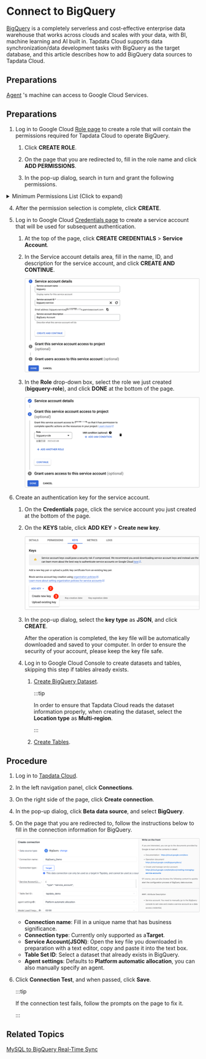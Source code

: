 # Connect to BigQuery

[BigQuery](https://cloud.google.com/bigquery/docs?hl=zh-cn) is a completely serverless and cost-effective enterprise data warehouse that works across clouds and scales with your data, with BI, machine learning and AI built in. Tapdata Cloud supports data synchronization/data development tasks with BigQuery as the target database, and this article describes how to add BigQuery data sources to Tapdata Cloud.

## Preparations

[Agent](../../../quick-start/install-agent/README.md) 's machine can access to Google Cloud Services.



## Preparations

1. Log in to Google Cloud [Role page](https://console.cloud.google.com/iam-admin/roles) to create a role that will contain the permissions required for Tapdata Cloud to operate BigQuery.

   1. Click **CREATE ROLE**.

   2. On the page that you are redirected to, fill in the role name and click **ADD PERMISSIONS**.

   3. In the pop-up dialog, search in turn and grant the following permissions.

<details>
    <summary>Minimum Permissions List (Click to expand) </summary>
   <div>
       <div>
       bigquery.datasets.create<br/>
         bigquery.datasets.get<br/>
         bigquery.datasets.update<br/>
         bigquery.jobs.create<br/>
         bigquery.jobs.get<br/>
         bigquery.jobs.list<br/>
         bigquery.jobs.listAll<br/>
         bigquery.jobs.delete<br/>
         bigquery.jobs.update<br/>
         bigquery.routines.list<br/>
         bigquery.routines.get<br/>
         bigquery.tables.create<br/>
         bigquery.tables.delete<br/>
         bigquery.tables.get<br/>
         bigquery.tables.getData<br/>
         bigquery.tables.list<br/>
         bigquery.tables.setCategory<br/>
         bigquery.tables.update<br/>
         bigquery.tables.updateData
       </div>
     </div>
   </details>

4. After the permission selection is complete, click **CREATE**.


2. Log in to Google Cloud [Credentials page](https://console.cloud.google.com/apis/credentials) to create a service account that will be used for subsequent authentication.

   1. At the top of the page, click **CREATE CREDENTIALS** > **Service Account**.

   2. In the Service account details area, fill in the name, ID, and description for the service account, and click **CREATE AND CONTINUE**.

      ![Create access account](../../../images/create_server_account_en.png)

   3. In the **Role** drop-down box, select the role we just created (**bigquery-role**), and click **DONE** at the bottom of the page.

      ![Grant access](../../../images/grant_bigquery_role_en.png)

4. Create an authentication key for the service account.

   1. On the **Credentials** page, click the service account you just created at the bottom of the page.

   2. On the **KEYS** table, click **ADD KEY** > **Create new key**.

      ![Create Key](../../../images/create_account_key_en.png)

   3. In the pop-up dialog, select the **key type** as **JSON**, and click **CREATE**.

      After the operation is completed, the key file will be automatically downloaded and saved to your computer. In order to ensure the security of your account, please keep the key file safe.

   4. Log in to Google Cloud Console to create datasets and tables, skipping this step if tables already exists.

      1. [Create BigQuery Dataset](https://cloud.google.com/bigquery/docs/datasets?hl=zh-cn).

         :::tip

         In order to ensure that Tapdata Cloud reads the dataset information properly, when creating the dataset, select the **Location type** as **Multi-region**.

         :::

      2. [Create Tables](https://cloud.google.com/bigquery/docs/tables?hl=zh-cn).



## Procedure

1. Log in to [Tapdata Cloud](https://cloud.tapdata.io/).

2. In the left navigation panel, click **Connections**.

3. On the right side of the page, click **Create connection**.

4. In the pop-up dialog, click **Beta data source**, and select **BigQuery**.

5. On the page that you are redirected to, follow the instructions below to fill in the connection information for BigQuery.

   ![Configure BigQuery Connection Information](../../../images/connect_bigquery_en.png)

   * **Connection name**: Fill in a unique name that has business significance.
   * **Connection type**: Currently only supported as a**Target**.
   * **Service Account(JSON)**: Open the key file you downloaded in preparation with a text editor, copy and paste it into the text box.
   * **Table Set ID**: Select a dataset that already exists in BigQuery.
   * **Agent settings**: Defaults to **Platform automatic allocation**, you can also manually specify an agent.

6. Click **Connection Test**, and when passed, click **Save**.

   :::tip

   If the connection test fails, follow the prompts on the page to fix it.

   :::

## Related Topics

[MySQL to BigQuery Real-Time Sync](../../../best-practice/mysql-to-bigquery)
